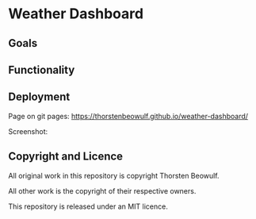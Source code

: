 # Weather Dashboard

## Goals

## Functionality

## Deployment

Page on git pages: https://thorstenbeowulf.github.io/weather-dashboard/

Screenshot:

## Copyright and Licence

All original work in this repository is copyright Thorsten Beowulf.

All other work is the copyright of their respective owners.

This repository is released under an MIT licence.
